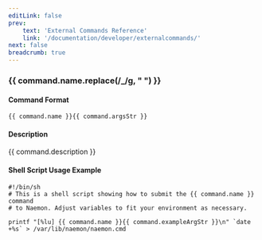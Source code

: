 ```yaml
---
editLink: false
prev:
    text: 'External Commands Reference'
    link: '/documentation/developer/externalcommands/'
next: false
breadcrumb: true
---
```


<script setup>
const command = {"args":[{"name":"contact_name","type":"contact"},{"name":"notification_timeperiod","type":"timeperiod"}],"name":"CHANGE_CONTACT_SVC_NOTIFICATION_TIMEPERIOD","description":"Changes the service notification timeperiod for a particular contact to what is specified by the 'notification_timeperiod' option. The 'notification_timeperiod' option should be the short name of the timeperiod that is to be used as the contact's service notification timeperiod. The timeperiod must have been configured in Naemon before it was last (re)started.","classes":["service","contact"],"argsStr":";contact_name;notification_timeperiod","exampleArgStr":";naemonadmin;24x7"};
</script>

<h3>{{ command.name.replace(/_/g, " ") }}</h3>

#### Command Format

`{{ command.name }}{{ command.argsStr }}`

#### Description

{{ command.description }}

#### Shell Script Usage Example

```sh-vue
#!/bin/sh
# This is a shell script showing how to submit the {{ command.name }} command
# to Naemon. Adjust variables to fit your environment as necessary.

printf "[%lu] {{ command.name }}{{ command.exampleArgStr }}\n" `date +%s` > /var/lib/naemon/naemon.cmd
```
